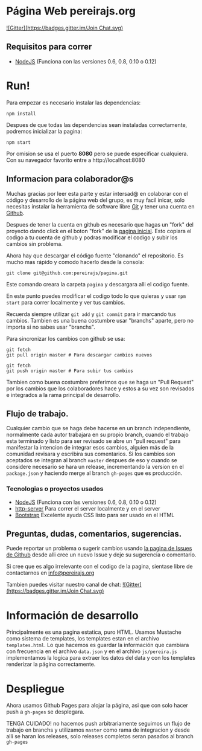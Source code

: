 # Página Web pereirajs.org
[![Gitter](https://badges.gitter.im/Join Chat.svg)](https://gitter.im/pereirajs/pagina?utm_source=badge&utm_medium=badge&utm_campaign=pr-badge&utm_content=badge)

## Requisitos para correr
 * [NodeJS](https://nodejs.org/) (Funciona con las versiones 0.6, 0.8, 0.10 o 0.12)

# Run!

Para empezar es necesario instalar las dependencias:

```
npm install
```

Despues de que todas las dependencias sean instaladas correctamente, podremos inicializar la pagina:

```
npm start
```

Por omision se usa el puerto **8080** pero se puede especificar cualquiera.
Con su navegador favorito entre a http://localhost:8080

## Informacion para colaborador@s

Muchas gracias por leer esta parte y estar intersad@ en colaborar con el código y desarrollo de la página web del grupo, es muy facil inicar, solo necesitas instalar la herramienta de software libre [Git](http://git-scm.com/) y tener una cuenta en [Github](https://github.com/).

Despues de tener la cuenta en github es necesario que hagas un "fork" del proyecto dando click en el boton "fork" de la [pagina inicial](https://github.com/pereirajs/pagina). Esto copiara el codigo a tu cuenta de github y podras modificar el codigo y subir los cambios sin problema.

Ahora hay que descargar el código fuente "clonando" el repositorio. Es mucho mas rápido y comodo hacerlo desde la consola:

```
git clone git@github.com:pereirajs/pagina.git
```

Este comando creara la carpeta `pagina` y descargara alli el codigo fuente.

En este punto puedes modificar el codigo todo lo que quieras y usar `npm start` para correr localmente y ver tus cambios.

Recuerda siempre utilizar `git add` y `git commit` para ir marcando tus cambios. Tambien es una buena costumbre usar "branchs" aparte, pero no importa si no sabes usar "branchs".

Para sincronizar los cambios con github se usa:

```
git fetch
git pull origin master # Para descargar cambios nuevos
```

```
git fetch
git push origin master # Para subir tus cambios
```

Tambien como buena costumbre preferimos que se haga un "Pull Request" por los cambios que los colaboradores hace y estos a su vez son revisados e integrados a la rama principal de desarrollo.

## Flujo de trabajo.

Cualquier cambio que se haga debe hacerse en un branch independiente, normalmente cada autor trabajara en su propio branch, cuando el trabajo esta terminado y listo para ser revisado se abre un "pull request" para manifestar la intencion de integrar esos cambios, alguien más de la comunidad revisara y escribira sus comentarios. Si los cambios son aceptados se integran al branch `master` despues de eso y cuando se considere necesario se hara un release, incrementando la version en el `package.json` y haciendo merge al branch `gh-pages` que es producción.

### Tecnologias o proyectos usados

 * [NodeJS](https://nodejs.org/) (Funciona con las versiones 0.6, 0.8, 0.10 o 0.12)
 * [http-server](http://browsenpm.org/package/http-server) Para correr el server localmente y en el server
 * [Bootstrap](http://getbootstrap.com) Excelente ayuda CSS listo para ser usado en el HTML

## Preguntas, dudas, comentarios, sugerencias.

Puede reportar un problema o sugerir cambios usando [la pagina de Issues de Github](https://github.com/pereirajs/pagina/issues) desde alli cree un nuevo Issue y deje su sugerencia o comentario.

Si cree que es algo irrelevante con el codigo de la pagina, sientase libre de contactarnos en info@pereirajs.org

Tambien puedes visitar nuestro canal de chat: [![Gitter](https://badges.gitter.im/Join Chat.svg)](https://gitter.im/pereirajs/pagina?utm_source=badge&utm_medium=badge&utm_campaign=pr-badge&utm_content=badge)

# Información de desarrollo

Principalmente es una pagina estatica, puro HTML. Usamos Mustache como sistema de templates, los templates estan en el archivo `templates.html`. Lo que hacemos es guardar la información que cambiara con frecuencia en el archivo `data.json` y en el archivo `js/pereira.js` implementamos la logica para extraer los datos del data y con los templates renderizar la página correctamente.

# Despliegue

Ahora usamos Github Pages para alojar la página, asi que con solo hacer push a `gh-pages` se desplegara.

TENGA CUIDADO! no hacemos push arbitrariamente seguimos un flujo de trabajo en branchs y utilizamos `master` como rama de integracion y desde alli se haran los releases, solo releases completos seran pasados al branch `gh-pages`